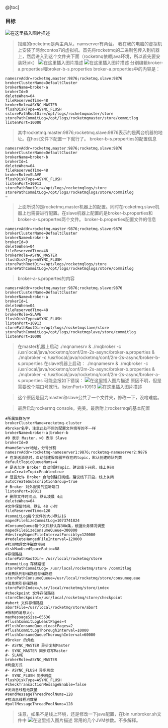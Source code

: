 @[toc]

### 目标
![在这里插入图片描述](https://img-blog.csdnimg.cn/20190120110127335.png?x-oss-process=image/watermark,type_ZmFuZ3poZW5naGVpdGk,shadow_10,text_aHR0cHM6Ly9ibG9nLmNzZG4ubmV0L3FxXzI1NDg0MTQ3,size_16,color_FFFFFF,t_70)
>搭建的rocketmq是两主两从，namserver有两台。
>我在我的电脑的虚拟机上安装了两台contos7的虚拟机。首先将rocketmq的二进制包传入到机器上，然后进入到这个文件夹下面（rocketmq依赖java环境，所以首先要安装好jdk）
>![在这里插入图片描述](https://img-blog.csdnimg.cn/20190120110459631.png?x-oss-process=image/watermark,type_ZmFuZ3poZW5naGVpdGk,shadow_10,text_aHR0cHM6Ly9ibG9nLmNzZG4ubmV0L3FxXzI1NDg0MTQ3,size_16,color_FFFFFF,t_70)
>![在这里插入图片描述](https://img-blog.csdnimg.cn/20190120110938602.png?x-oss-process=image/watermark,type_ZmFuZ3poZW5naGVpdGk,shadow_10,text_aHR0cHM6Ly9ibG9nLmNzZG4ubmV0L3FxXzI1NDg0MTQ3,size_16,color_FFFFFF,t_70)
>分别编辑broker-a.properties和broker-b-s.properties
>broker-a.properties中的内容是：
```properties
namesrvAddr=rocketmq.master:9876;rocketmq.slave:9876
brokerClusterName=DefaultCluster
brokerName=broker-a
brokerId=0
deleteWhen=04
fileReservedTime=48
brokerRole=ASYNC_MASTER
flushDiskType=ASYNC_FLUSH
sstorePathRootDir=/opt/logs/rocketmqmaster/store
storePathCommitLog=/opt/logs/rocketmqmaster/store/commitlog
listenPort=10000
```
>其中rocketmq.master:9876;rocketmq.slave:9876表示的是两台机器的地址。在host文件下配置一下就行了。
>broker-b-s.properties的配置信息
```properties
namesrvAddr=rocketmq.master:9876;rocketmq.slave:9876
brokerClusterName=DefaultCluster
brokerName=broker-b
brokerId=1
deleteWhen=04
fileReservedTime=48
brokerRole=SLAVE
flushDiskType=ASYNC_FLUSH
listenPort=10913
storePathRootDir=/opt/logs/rocketmqlogs/store
storePathCommitLog=/opt/logs/rocketmqlogs/store/commitlog
~
```
>上面所说的是rocketmq.master机器上的配置。同时在rocketmq.slave机器上也需要进行配置。在slave机器上配置的是broker-b.properties和broker-a-s.propertes两个文件。
>broker-b.properties配置文件的信息
```properties
namesrvAddr=rocketmq.master:9876;rocketmq.slave:9876
brokerClusterName=DefaultCluster
brokerName=broker-b
brokerId=0
deleteWhen=04
fileReservedTime=48
brokerRole=ASYNC_MASTER
flushDiskType=ASYNC_FLUSH
storePathRootDir=/opt/logs/rocketmqlogs/store
storePathCommitLog=/opt/logs/rocketmqlogs/store/commitlog
```
>broker-a-s.propertes的内容
```properties
namesrvAddr=rocketmq.master:9876;rocketmq.slave:9876
brokerClusterName=DefaultCluster
brokerName=broker-a
brokerId=1
deleteWhen=04
fileReservedTime=48
brokerRole=SLAVE
flushDiskType=ASYNC_FLUSH
listenPort=10913
storePathRootDir=/opt/logs/rocketmqslave/store
storePathCommitLog=/opt/logs/rocketmqslave/store/commitlog
listenPort=10000
```

>在master机器上启动 ./mqnamesrv & ./mqbroker -c /usr/local/java/rocketmq/conf/2m-2s-async/broker-a.properties  & ./mqbroker -c /usr/local/java/rocketmq/conf/2m-2s-async/broker-b-s.properties 
>在slave机器上启动： ./mqnamesrv & ./mqbroker -c /usr/local/java/rocketmq/conf/2m-2s-async/broker-b.properties & ./mqbroker -c /usr/local/java/rocketmq/conf/2m-2s-async/broker-a-s.properties 
>可能会报如下错误：
![在这里插入图片描述](https://img-blog.csdnimg.cn/20190120112629650.png?x-oss-process=image/watermark,type_ZmFuZ3poZW5naGVpdGk,shadow_10,text_aHR0cHM6Ly9ibG9nLmNzZG4ubmV0L3FxXzI1NDg0MTQ3,size_16,color_FFFFFF,t_70)
>原因不明，但是需要改个端口号就行。listenPort=10913
![在这里插入图片描述](https://img-blog.csdnimg.cn/20190120112740657.png?x-oss-process=image/watermark,type_ZmFuZ3poZW5naGVpdGk,shadow_10,text_aHR0cHM6Ly9ibG9nLmNzZG4ubmV0L3FxXzI1NDg0MTQ3,size_16,color_FFFFFF,t_70)

>这个原因是因为master和slave公共了一个文件夹，修改一下，没啥难度。

>最后启动rockermq console。完美。最后附上rockermq的基本配置

```properties
#所属集群名字
brokerClusterName=rocketmq-cluster
#broker名字，注意此处不同的配置文件填写的不一样
brokerName=broker-a|broker-b
#0 表示 Master，>0 表示 Slave
brokerId=0
#nameServer地址，分号分割
namesrvAddr=rocketmq-nameserver1:9876;rocketmq-nameserver2:9876
# 在发送消息时，自动创建服务器不存在的topic，默认创建的队列数
defaultTopicQueueNums=4
# 是否允许 Broker 自动创建Topic，建议线下开启，线上关闭
autoCreateTopicEnable=true
# 是否允许 Broker 自动创建订阅组，建议线下开启，线上关闭
autoCreateSubscriptionGroup=true
# Broker 对外服务的监听端口
listenPort=10911
# 删除文件时间点，默认凌晨 4点
deleteWhen=04
#文件保留时间，默认 48 小时
fileReservedTime=120
#commitLog每个文件的大小默认1G
mapedFileSizeCommitLog=1073741824
#ConsumeQueue每个文件默认存30W条，根据业务情况调整
mapedFileSizeConsumeQueue=300000
#destroyMapedFileIntervalForcibly=120000
#redeleteHangedFileInterval=120000
#检测物理文件磁盘空间
diskMaxUsedSpaceRatio=88
#存储路径
storePathRootDir= /usr/local/rocketmq/store
#commitLog 存储路径
storePathCommitLog= /usr/local/rocketmq/store /commitlog
#消费队列存储路径存储路径
storePathConsumeQueue=/usr/local/rocketmq/store/consumequeue
#消息索引存储路径
storePathIndex=/usr/local/rocketmq/store/index
#checkpoint 文件存储路径
storeCheckpoint=/usr/local/rocketmq/store/checkpoint
#abort 文件存储路径
abortFile=/usr/local/rocketmq/store/abort
#限制的消息大小
maxMessageSize=65536
#flushCommitLogLeastPages=4
#flushConsumeQueueLeastPages=2
#flushCommitLogThoroughInterval=10000
#flushConsumeQueueThoroughInterval=60000
#Broker 的角色
#- ASYNC_MASTER 异步复制Master
#- SYNC_MASTER 同步双写Master
#- SLAVE
brokerRole=ASYNC_MASTER
#刷盘方式
#- ASYNC_FLUSH 异步刷盘
#- SYNC_FLUSH 同步刷盘
flushDiskType=ASYNC_FLUSH
#checkTransactionMessageEnable=false
#发消息线程池数量
#sendMessageThreadPoolNums=128
#拉消息线程池数量
#pullMessageThreadPoolNums=128
```

>注意，如果不是线上环境，还是修改一下java配置，在bin.runbroker.sh文件中
![在这里插入图片描述](https://img-blog.csdnimg.cn/201901201132286.png?x-oss-process=image/watermark,type_ZmFuZ3poZW5naGVpdGk,shadow_10,text_aHR0cHM6Ly9ibG9nLmNzZG4ubmV0L3FxXzI1NDg0MTQ3,size_16,color_FFFFFF,t_70)
>常用的几个JVM参数。不多解释。